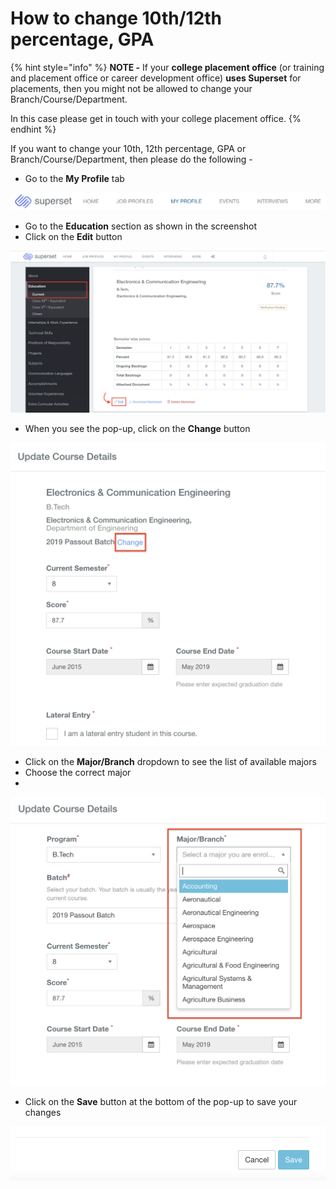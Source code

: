 # How to change 10th/12th percentage, GPA



{% hint style="info" %}
**NOTE -** If your **college placement office** \(or training and placement office or career development office\) **uses Superset** for placements, then you might not be allowed to change your Branch/Course/Department. 

In this case please get in touch with your college placement office.
{% endhint %}

If you want to change your 10th, 12th percentage, GPA or Branch/Course/Department, then please do the following - 

* Go to the **My Profile** tab 

![My Profile tab](../../.gitbook/assets/screenshot-2021-04-01-at-7.38.47-pm.png)

* Go to the **Education** section as shown in the screenshot
* Click on the **Edit** button

![Click on Edit under the Education section](../../.gitbook/assets/screenshot-2021-04-01-at-7.19.03-pm.png)



* When you see the pop-up, click on the **Change** button

![Change button ](../../.gitbook/assets/screenshot-2021-04-01-at-7.19.33-pm.png)

* Click on the **Major/Branch** dropdown to see the list of available majors
* Choose the correct major 
* 
![Major/Branch dropdown](../../.gitbook/assets/screenshot-2021-04-01-at-7.20.06-pm.png)

* Click on the **Save** button at the bottom of the pop-up to save your changes

![Save button](../../.gitbook/assets/screenshot-2021-04-01-at-7.35.57-pm.png)



